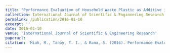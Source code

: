 ```yaml
---
title: "Performance Evaluation of Household Waste Plastic as Additive in the Bituminous Mix Design"
collection: International Journal of Scientific & Engineering Research
permalink: /publication/2016-01-10
excerpt: ''
date: 2016-01-10
venue: 'International Journal of Scientific & Engineering Research'
paperurl: 
citation: 'Miah, M., Tanoy, T. I., & Rana, S. (2016). Performance Evaluation of Household Waste Plastic as Additive in the Bituminous Mix De-sign. International Journal of Scientific and Engineering Research, 7(February), 1495–1500.'
---
```




